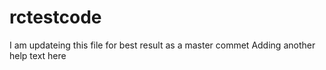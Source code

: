 # rctestcode

I am updateing this file for best result as a master commet
Adding another help text here
